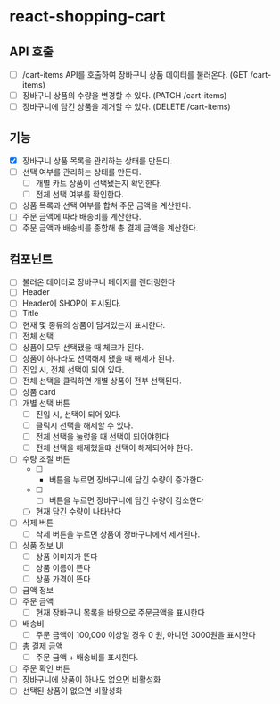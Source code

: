 # react-shopping-cart

## API 호출

- [ ] /cart-items API를 호출하여 장바구니 상품 데이터를 불러온다. (GET /cart-items)
- [ ] 장바구니 상품의 수량을 변경할 수 있다. (PATCH /cart-items)
- [ ] 장바구니에 담긴 상품을 제거할 수 있다. (DELETE /cart-items)

## 기능

- [x] 장바구니 상품 목록을 관리하는 상태를 만든다.
- [ ] 선택 여부를 관리하는 상태를 만든다.
  - [ ] 개별 카트 상품이 선택됐는지 확인한다.
  - [ ] 전체 선택 여부를 확인한다.
- [ ] 상품 목록과 선택 여부를 합쳐 주문 금액을 계산한다.
- [ ] 주문 금액에 따라 배송비를 계산한다.
- [ ] 주문 금액과 배송비를 종합해 총 결제 금액을 계산한다.

## 컴포넌트

- [ ] 불러온 데이터로 장바구니 페이지를 렌더링한다
- [ ] Header
- [ ] Header에 SHOP이 표시된다.
- [ ] Title
- [ ] 현재 몇 종류의 상품이 담겨있는지 표시한다.
- [ ] 전체 선택
- [ ] 상품이 모두 선택됐을 때 체크가 된다.
- [ ] 상품이 하나라도 선택해제 됐을 때 해제가 된다.
- [ ] 진입 시, 전체 선택이 되어 있다.
- [ ] 전체 선택을 클릭하면 개별 상품이 전부 선택된다.
- [ ] 상품 card
- [ ] 개별 선택 버튼
  - [ ] 진입 시, 선택이 되어 있다.
  - [ ] 클릭시 선택을 해제할 수 있다.
  - [ ] 전체 선택을 눌렀을 때 선택이 되어야한다
  - [ ] 전체 선택을 해제했을떄 선택이 해제되어야 한다.
- [ ] 수량 조절 버튼
  - [ ] - 버튼을 누르면 장바구니에 담긴 수량이 증가한다
  - [ ] - [ ] 버튼을 누르면 장바구니에 담긴 수량이 감소한다
  - [ ] 현재 담긴 수량이 나타난다
- [ ] 삭제 버튼
  - [ ] 삭제 버튼을 누르면 상품이 장바구니에서 제거된다.
- [ ] 상품 정보 UI
  - [ ] 상품 이미지가 뜬다
  - [ ] 상품 이름이 뜬다
  - [ ] 상품 가격이 뜬다
- [ ] 금액 정보
- [ ] 주문 금액
  - [ ] 현재 장바구니 목록을 바탕으로 주문금액을 표시한다
- [ ] 배송비
  - [ ] 주문 금액이 100,000 이상일 경우 0 원, 아니면 3000원을 표시한다
- [ ] 총 결제 금액
  - [ ] 주문 금액 + 배송비를 표시한다.
- [ ] 주문 확인 버튼
- [ ] 장바구니에 상품이 하나도 없으면 비활성화
- [ ] 선택된 상품이 없으면 비활성화
